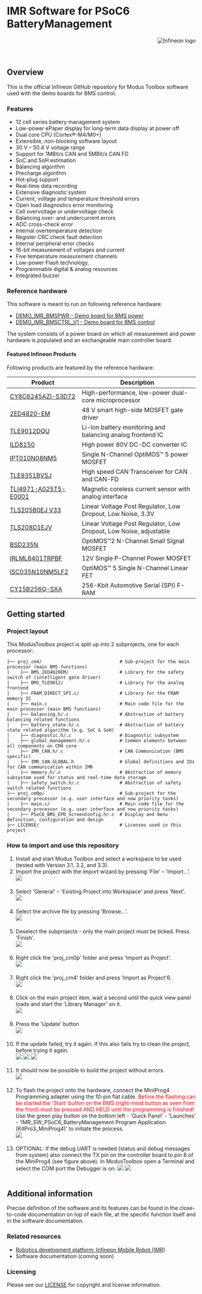 <!--
SPDX-FileCopyrightText: Copyright (c) 2024 Infineon Technologies AG
SPDX-License-Identifier: MIT
-->

# IMR Software for PSoC6 BatteryManagement

<a href="https://www.infineon.com">
<img src="./assets/images/Logo.svg" align="right" alt="Infineon logo">
</a>
<br>
<br>
<br>

## Overview

<p>This is the official Infineon GitHub repository for Modus Toolbox software used with the demo boards for BMS control.</p>

### Features

- 12 cell series battery management system
- Low-power ePaper display for long-term data display at power off
- Dual core CPU (Cortex®-M4/M0+)
- Extensible, non-blocking software layout
- 30 V – 50.4 V voltage range
- Support for 1MBit/s CAN and 5MBit/s CAN FD
- SoC and SoH estimation
- Balancing algorithm
- Precharge algorithm
- Hot-plug support
- Real-time data recording
- Extensive diagnostic system 
- Current, voltage and temperature threshold errors
- Open load diagnostics error monitoring
- Cell overvoltage or undervoltage check
- Balancing over- and undercurrent errors
- ADC cross-check error
- Internal overtemperature detection
- Register CRC check fault detection
- Internal peripheral error checks
- 16-bit measurement of voltages and current
- Five temperature measurement channels
- Low-power Flash technology,
- Programmable digital & analog resources
- Integrated buzzer

### Reference hardware

This software is meant to run on following reference hardware:
- [DEMO_IMR_BMSPWR - Demo board for BMS power](https://www.infineon.com/cms/en/product/evaluation-boards/demo_imr_bmspwr_v1/)
- [DEMO_IMR_BMSCTRL_V1 - Demo board for BMS control](https://www.infineon.com/cms/en/product/evaluation-boards/demo_imr_bmsctrl_v1/)

The system consists of a power board on which all measurement and power hardware is populated and an exchangeable main controller board.

#### Featured Infineon Products 
Following products are featured by the reference hardware:

| Product | Description |
| ---- | -------- |
| [CY8C6245AZI-S3D72](https://www.infineon.com/cms/en/product/microcontroller/32-bit-psoc-arm-cortex-microcontroller/psoc-6-32-bit-arm-cortex-m4-mcu/cy8c6245azi-s3d72/) | High-performance, low-power dual-core microprocessor |
| [2ED4820-EM](https://www.infineon.com/cms/de/product/power/gate-driver-ics/automotive-gate-driver-ics/2ed4820-em/) | 48 V smart high-side MOSFET gate driver |
| [TLE9012DQU](https://www.infineon.com/cms/de/product/battery-management-ics/tle9012dqu/) | Li-Ion battery monitoring and balancing analog frontend IC |
| [ILD8150](https://www.infineon.com/cms/de/product/power/lighting-ics/dc-dc-led-driver-ic/ild8150/) | High power 80V DC-DC converter IC |
| [IPT010N08NM5](https://www.infineon.com/cms/de/product/power/mosfet/n-channel/ipt010n08nm5/) | Single N-Channel OptiMOS™ 5 power MOSFET |
| [TLE9351BVSJ](https://www.infineon.com/cms/de/product/transceivers/automotive-transceiver/automotive-can-transceivers/tle9351bvsj/) | High speed CAN Transceiver for CAN and CAN-FD |
| [TLI4971-A025T5-E0001](https://www.infineon.com/cms/en/product/sensor/current-sensors/tli4971-a025t5-e0001/?redirId=140581) | Magnetic coreless current sensor with analog interface |
| [TLS205B0EJ V33](https://www.infineon.com/cms/de/product/power/linear-voltage-regulator/linear-voltage-regulators-for-automotive-applications/tls205b0ej-v33/) | Linear Voltage Post Regulator, Low Dropout, Low Noise, 3.3V |
| [TLS208D1EJV](https://www.infineon.com/cms/de/product/power/linear-voltage-regulator/linear-voltage-regulators-for-automotive-applications/tls208d1ejv/) | Linear Voltage Post Regulator, Low Dropout, Low Noise, adjustable |
| [BSD235N](https://www.infineon.com/cms/de/product/power/mosfet/small-signal-small-power/bsd235n/) | OptiMOS™2 N-Channel Small Signal MOSFET |
| [IRLML6401TRPBF](https://www.infineon.com/cms/de/product/power/mosfet/p-channel/irlml6401trpbf-1/) | 12V Single P-Channel Power MOSFET |
| [ISC035N10NM5LF2](https://www.infineon.com/cms/de/product/power/mosfet/n-channel/isc035n10nm5lf2/) | OptiMOS™ 5 Single N-Channel Linear FET |
| [CY15B256Q-SXA](https://www.infineon.com/cms/de/product/memories/f-ram-ferroelectric-ram/cy15b256q-sxa/) | 256-Kbit Automotive Serial (SPI) F-RAM |

## Getting started

### Project layout

This ModusToolbox project is split up into 2 subprojects, one for each processor:

```text
├── proj_cm4/                             # Sub-project for the main processor (main BMS functions)
|    ├── BMS_2ED4820EM/                   # Library for the safety switch of (intelligent gate driver)
|    ├── BMS_TLE9012/                     # Library for the analog frontend
|    ├── FRAM_DIRECT_SPI.c/               # Library for the FRAM memory IC
|    ├── main.c                           # Main code file for the main processor (main BMS functions)
|    ├── balancing.h/.c                   # Abstraction of battery balancing related functions 
|    ├── battery_state.h/.c               # Abstraction of battery state related algorithm (e.g. SoC & SoH)
|    ├── diagnostic.h/.c                  # Diagnostic subsystem
|    ├── global_management.h/.c           # Common elements between all components on CM4 core
|    ├── IMR_CAN.h/.c                     # CAN Communication (BMS specific)
|    ├── IMR_CAN_GLOBAL.h                 # Global definitions and IDs for CAN communication within IMR
|    ├── memory.h/.c                      # Abstraction of memory subsystem used for status and real-time data storage
|    ├── safety_switch.h/.c               # Abstraction of safety switch related functions
├── proj_cm0p/                            # Sub-project for the secondary processor (e.g. user interface and now priority tasks)
|    ├── main.c/                          # Main code file for the secondary processor (e.g. user interface and now priority tasks)
|    ├── PSoC6_BMS_EPD_ScreenConfig.h/.c  # Display and menu definition, configuration and design
├── LICENSE/                              # Licenses used in this project
```


### How to import and use this repository
<ol>
<li> Install and start Modus Toolbox and select a workspace to be used (tested with Version 3.1, 3.2, and 3.3).
<li> Import the project with the import wizard by pressing 'File' – 'Import…'. <br>
    <picture>
        <img src="./assets/images/MTB_Import_1.png">
    </picture>
    <br>
    &nbsp;
</li>
<li> Select 'General' – 'Existing Project into Workspace' and press 'Next'. <br>
    <picture>
        <img src="./assets/images/MTB_Import_2.png">
    </picture>
    <br>
    &nbsp;
</li>
<li> Select the archive file by pressing 'Browse…'. <br>
    <picture>
        <img src="./assets/images/MTB_Import_3.png" >
    </picture>
    <br>
    &nbsp;
</li>
<li> Deselect the subprojects - only the main project must be ticked. Press 'Finish'. <br>
    <picture>
        <img src="./assets/images/MTB_Import_4.png">
    </picture>
    <br>
    &nbsp;
</li>
<li> Right click the 'proj_cm0p' folder and press 'Import as Project'. <br>
    <picture>
        <img src="./assets/images/MTB_Import_5.png">
    </picture>
    <br>
    &nbsp;
</li>
<li> Right click the 'proj_cm4' folder and press 'Import as Project'6. <br>
    <picture>
        <img src="./assets/images/MTB_Import_6.png">
    </picture>
    <br>
    &nbsp;
</li>
<li> Click on the main project item, wait a second until the quick view panel loads and start the 'Library Manager' on it. <br>
    <picture>
        <img src="./assets/images/MTB_Import_7.png">
    </picture>
    <br>
    &nbsp;
</li>
<li> Press the 'Update' button <br>
    <picture>
        <img src="./assets/images/MTB_Import_8.png">
    </picture>
    <br>
    &nbsp;
</li>
<li> If the update failed, try it again. If this also fails try to clean the project, before trying it again. <br>
    <picture>
        <img src="./assets/images/MTB_Import_9.png">
    </picture>
    <picture>
        <img src="./assets/images/MTB_Import_10.png">
    </picture>
    <picture>
        <img src="./assets/images/MTB_Import_11.png">
    </picture>
    <br>
    &nbsp;
</li>
<li> It should now be possible to build the project without errors. <br>
    <picture>
        <img src="./assets/images/MTB_Import_12.png">
    </picture>
    <br>
    &nbsp;
</li>
<li> To flash the project onto the hardware, connect the MiniProg4 Programming adapter using the 10-pin flat cable. <span style="color:red">Before the flashing can be started the 'Start' button on the BMS (right-most button as seen from the front) must be pressed AND HELD until the programming is finished!</span> Use the green play button on the bottom left - 'Quick Panel' - 'Launches' - 'IMR_SW_PSoC6_BatteryManagement Program Application (KitPro3_MiniProg4)' to initiate the process.<br>
    <picture>
        <img src="./assets/images/BMS_Connect_and_Flash.png">
    </picture>
    <br>
    &nbsp;
</li>
<li> OPTIONAL: If the debug UART is needed (status and debug messages from system) also connect the TX pin on the controller board to pin 8 of the MiniProg4 (see figure above). In ModusToolbox open a Terminal and select the COM port the Debugger is on:
    <picture>
        <img src="./assets/images/MTB_Debug_Console_1.png">
    </picture>
    <picture>
        <img src="./assets/images/MTB_Debug_Console_2.png">
    </picture>
    <br>
    &nbsp;
</li>
</ol>


## Additional information

Precise definition of the software and its features can be found in the close-to-code documentation on top of each file, at the specific function itself and in the software documentation.

### Related resources

- [Robotics development platform: Infineon Mobile Robot (IMR)](https://www.infineon.com/cms/de/applications/robotics/development-platform/)
- Software documentation (coming soon)

<!---
### Contact
In case of questions regarding this repository and its contents, refer to [MAINTAINERS.md](MAINTAINERS.md) for the contact details of this project's maintainers.
-->

### Licensing

Please see our [LICENSE](LICENSE) for copyright and license information.


<!---
## Intended use cases

<p>These examples can be used as a starting point for your project. They are meant to be used with DAVE 4.5.0</p>
-->


